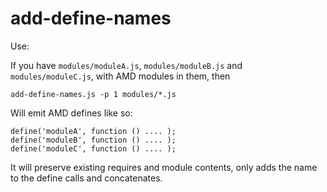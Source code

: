 add-define-names
================

Use:

If you have `modules/moduleA.js`, `modules/moduleB.js` and `modules/moduleC.js`, with AMD modules in them, then

```
add-define-names.js -p 1 modules/*.js
```

Will emit AMD defines like so:

```
define('moduleA', function () .... );
define('moduleB', function () .... );
define('moduleC', function () .... );
```

It will preserve existing requires and module contents, only adds the name to the define calls and concatenates.
